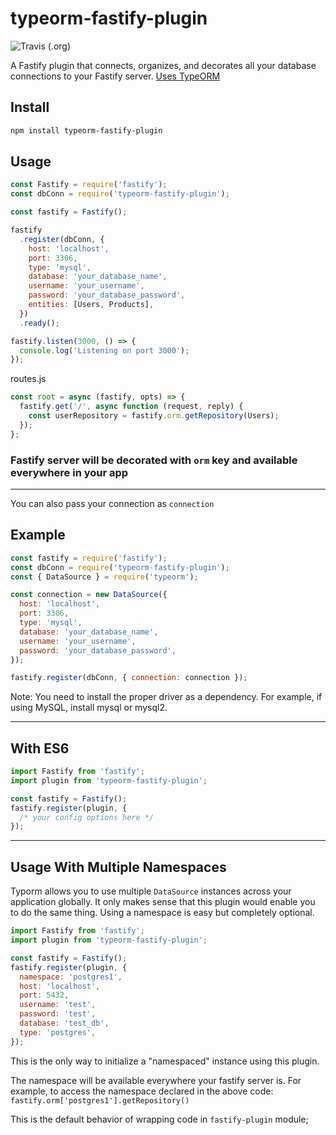 # typeorm-fastify-plugin

![Travis (.org)](https://img.shields.io/travis/jclemens24/fastify-typeorm?style=plastic)

A Fastify plugin that connects, organizes, and decorates all your database connections to your Fastify server. [Uses TypeORM](https://typeorm.io/)

## Install

```bash
npm install typeorm-fastify-plugin
```

## Usage

```javascript
const Fastify = require('fastify');
const dbConn = require('typeorm-fastify-plugin');

const fastify = Fastify();

fastify
  .register(dbConn, {
    host: 'localhost',
    port: 3306,
    type: 'mysql',
    database: 'your_database_name',
    username: 'your_username',
    password: 'your_database_password',
    entities: [Users, Products],
  })
  .ready();

fastify.listen(3000, () => {
  console.log('Listening on port 3000');
});
```

routes.js

```javascript
const root = async (fastify, opts) => {
  fastify.get('/', async function (request, reply) {
    const userRepository = fastify.orm.getRepository(Users);
  });
};
```

### Fastify server will be decorated with `orm` key and available everywhere in your app

---

You can also pass your connection as `connection`

## Example

```javascript
const fastify = require('fastify');
const dbConn = require('typeorm-fastify-plugin');
const { DataSource } = require('typeorm');

const connection = new DataSource({
  host: 'localhost',
  port: 3306,
  type: 'mysql',
  database: 'your_database_name',
  username: 'your_username',
  password: 'your_database_password',
});

fastify.register(dbConn, { connection: connection });
```

Note: You need to install the proper driver as a dependency. For example, if using MySQL, install mysql or mysql2.

---

## With ES6

```javascript
import Fastify from 'fastify';
import plugin from 'typeorm-fastify-plugin';

const fastify = Fastify();
fastify.register(plugin, {
  /* your config options here */
});
```

---

## Usage With Multiple Namespaces

Typorm allows you to use multiple `DataSource` instances across your application globally. It only makes sense that this plugin would enable you to do the same thing. Using a namespace is easy but completely optional.

```javascript
import Fastify from 'fastify';
import plugin from 'typeorm-fastify-plugin';

const fastify = Fastify();
fastify.register(plugin, {
  namespace: 'postgres1',
  host: 'localhost',
  port: 5432,
  username: 'test',
  password: 'test',
  database: 'test_db',
  type: 'postgres',
});
```

This is the only way to initialize a "namespaced" instance using this plugin.

The namespace will be available everywhere your fastify server is. For example, to access the namespace declared in the above code: `fastify.orm['postgres1'].getRepository()`

This is the default behavior of wrapping code in `fastify-plugin` module;
